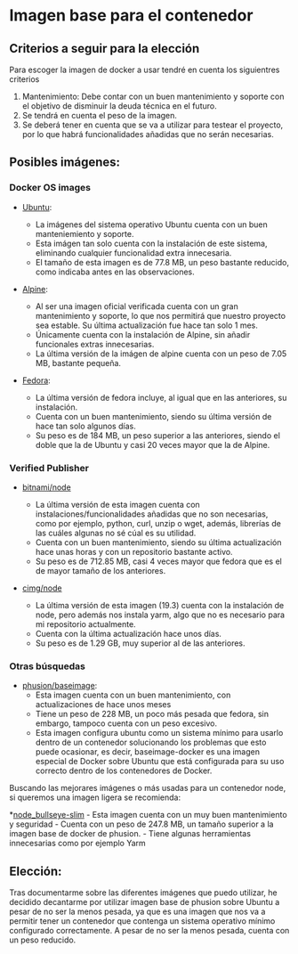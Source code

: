 # Imagen base para el contenedor

## Criterios a seguir para la elección
Para escoger la imagen de docker a usar tendré en cuenta los siguientres criterios
1. Mantenimiento: Debe contar con un buen mantenimiento y soporte con el objetivo de disminuir la deuda técnica en el futuro.
2. Se tendrá en cuenta el peso de la imagen.
3. Se deberá tener en cuenta que se va a utilizar para testear el proyecto, por lo que habrá funcionalidades añadidas que no serán necesarias.

## Posibles imágenes:

### Docker OS images

* [Ubuntu](https://hub.docker.com/_/ubuntu):
    - La imágenes del sistema operativo Ubuntu cuenta con un buen manteniemiento y soporte.
    - Esta imágen tan solo cuenta con la instalación de este sistema, eliminando cualquier funcionalidad extra innecesaria.
    - El tamaño de esta imagen es de 77.8 MB, un peso bastante reducido, como indicaba antes en las observaciones.

* [Alpine](https://github.com/alpinelinux/docker-alpine/blob/a791ed3b042cb15f4dda594dd2fb088dcb725542/x86_64/Dockerfile):
    - Al ser una imagen oficial verificada cuenta con un gran mantenimiento y soporte, lo que nos permitirá que nuestro proyecto sea estable. Su última actualización fue hace tan solo 1 mes.
    - Únicamente cuenta con la instalación de Alpine, sin añadir funcionales extras innecesarias.
    - La última versión de la imágen de alpine cuenta con un peso de 7.05 MB, bastante pequeña.

* [Fedora](https://github.com/fedora-cloud/docker-brew-fedora/blob/1853328a811b98a580c4d3ca50d10cd788ba9d64/x86_64/Dockerfile):
    - La última versión de fedora incluye, al igual que en las anteriores, su instalación.
    - Cuenta con un buen mantenimiento, siendo su última versión de hace tan solo algunos días.
    - Su peso es de 184 MB, un peso superior a las anteriores, siendo el doble que la de Ubuntu y casi 20 veces mayor que la de Alpine.

### Verified Publisher

* [bitnami/node](https://github.com/bitnami/containers/blob/main/bitnami/node/18/debian-11/Dockerfile)
    - La última versión de esta imagen cuenta con instalaciones/funcionalidades añadidas que no son necesarias, como por ejemplo, python, curl, unzip o wget, además, librerías de las cuáles algunas no sé cúal es su utilidad.
    - Cuenta con un buen mantenimiento, siendo su última actualización hace unas horas y con un repositorio bastante activo.
    - Su peso es de 712.85 MB, casi 4 veces mayor que fedora que es el de mayor tamaño de los anteriores.

* [cimg/node](https://github.com/CircleCI-Public/cimg-node/blob/main/19.3/Dockerfile)
    - La última versión de esta imagen (19.3) cuenta con la instalación de node, pero además nos instala yarm, algo que no es necesario para mi repositorio actualmente.
    - Cuenta con la última actualización hace unos días.
    - Su peso es de 1.29 GB, muy superior al de las anteriores.

### Otras búsquedas

* [phusion/baseimage](https://github.com/phusion/baseimage-docker):
    - Esta imagen cuenta con un buen mantenimiento, con actualizaciones de hace unos meses
    - Tiene un peso de 228 MB, un poco más pesada que fedora, sin embargo, tampoco cuenta con un peso excesivo.
    - Esta imagen configura ubuntu como un sistema mínimo para usarlo dentro de un contenedor solucionando los problemas que esto puede ocasionar, es decir, baseimage-docker es una imagen especial de Docker sobre Ubuntu que está configurada para su uso correcto dentro de los contenedores de Docker.

Buscando las mejorares imágenes o más usadas para un contenedor node, si queremos una imagen ligera se recomienda:

*[node_bullseye-slim](https://github.com/nodejs/docker-node/blob/28ad5e0e5d0e80df44d897c9057ffd6419a3c7a5/19/bullseye-slim/Dockerfile) 
    - Esta imagen cuenta con un muy buen mantenimiento y seguridad
    - Cuenta con un peso de 247.8 MB, un tamaño superior a la imagen base de docker de phusion.
    - Tiene algunas herramientas innecesarias como por ejemplo Yarm


## Elección:

Tras documentarme sobre las diferentes imágenes que puedo utilizar, he decidido decantarme por utilizar imagen base de phusion sobre Ubuntu a pesar de no ser la menos pesada, ya que es una imagen que nos va a permitir tener un contenedor que contenga un sistema operativo mínimo configurado correctamente. A pesar de no ser la menos pesada, cuenta con un peso reducido.




